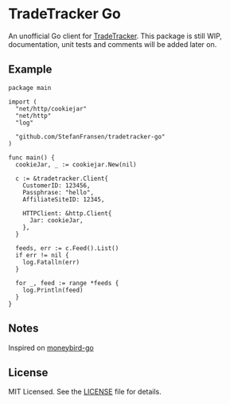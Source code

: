 TradeTracker Go
================

An unofficial Go client for [TradeTracker](https://tradetracker.com/). This package is still WIP, documentation, unit tests and comments will be added later on.

## Example
```
package main

import (
  "net/http/cookiejar"
  "net/http"
  "log"

  "github.com/StefanFransen/tradetracker-go"
)

func main() {
  cookieJar, _ := cookiejar.New(nil)

  c := &tradetracker.Client{
    CustomerID: 123456,
    Passphrase: "hello",
    AffiliateSiteID: 12345,

    HTTPClient: &http.Client{
      Jar: cookieJar,
    },
  }

  feeds, err := c.Feed().List()
  if err != nil {
    log.Fatalln(err)
  }

  for _, feed := range *feeds {
    log.Println(feed)
  }
}

```

## Notes
Inspired on [moneybird-go](https://github.com/dannyvankooten/moneybird-go)


## License

MIT Licensed. See the [LICENSE](LICENSE) file for details.
